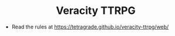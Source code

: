 
# <h1 style="text-align:center">Veracity TTRPG</h1>

+ Read the rules at https://tetragrade.github.io/veracity-ttrpg/web/
